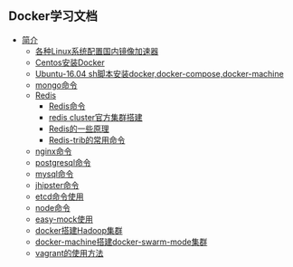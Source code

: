## Docker学习文档

* [简介]()
    * [各种Linux系统配置国内镜像加速器](https://t.goodrain.com/t/topic/236)
    * [Centos安装Docker](docker,compose,swarm的安装/安装/Centos7-install.md)
    * [Ubuntu-16.04 sh脚本安装docker,docker-compose,docker-machine](docker,compose,swarm的安装/安装/Ubuntu-16.04-install.md)
    * [mongo命令](数据库/NOSQL/mongo/mongo命令.md)
    * [Redis]()
        * [Redis命令](数据库/NOSQL/redis/Redis命令.md)
        * [redis cluster官方集群搭建](数据库/NOSQL/redis/Redis-cluster集群搭建.md)
        * [Redis的一些原理](数据库/NOSQL/redis/Redis的一些原理.md)
        * [Redis-trib的常用命令](数据库/NOSQL/redis/Redis-trib的常用命令.md)
    * [nginx命令](service/nginx/nginx.md)
    * [postgresql命令](数据库/SQL/postgresql命令.md)
    * [mysql命令](数据库/SQL/mysql命令.md)
    * [jhipster命令](service/jhipster/jhipster命令.md)
    * [etcd命令使用](soft软件镜像制作/etcd/etcd命令.md)
    * [node命令](service/node/node命令.md)
    * [easy-mock使用](soft软件镜像制作/easy-mock/easy-mock使用.md)
    * [docker搭建Hadoop集群](大数据/hadoop/Hadoop搭建.md)
    * [docker-machine搭建docker-swarm-mode集群](docker,compose,swarm的安装/docker-swarm集群搭建/cluster/docker-machine搭建cluster集群.md)
    * [vagrant的使用方法](vagrant/vagrant的使用方法.md)